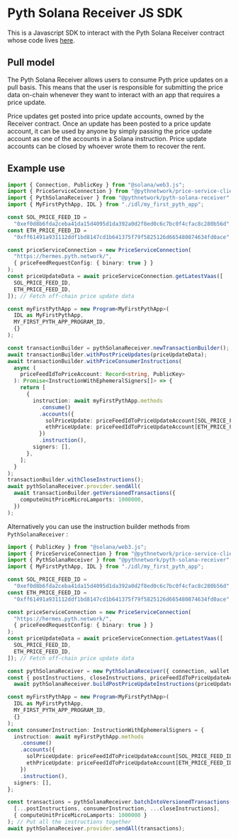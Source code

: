 # Pyth Solana Receiver JS SDK

This is a Javascript SDK to interact with the Pyth Solana Receiver contract whose code lives [here](/target_chains/solana).

## Pull model

The Pyth Solana Receiver allows users to consume Pyth price updates on a pull basis. This means that the user is responsible for submitting the price data on-chain whenever they want to interact with an app that requires a price update.

Price updates get posted into price update accounts, owned by the Receiver contract. Once an update has been posted to a price update account, it can be used by anyone by simply passing the price update account as one of the accounts in a Solana instruction.
Price update accounts can be closed by whoever wrote them to recover the rent.

## Example use

```ts
import { Connection, PublicKey } from "@solana/web3.js";
import { PriceServiceConnection } from "@pythnetwork/price-service-client";
import { PythSolanaReceiver } from "@pythnetwork/pyth-solana-receiver";
import { MyFirstPythApp, IDL } from "./idl/my_first_pyth_app";

const SOL_PRICE_FEED_ID =
  "0xef0d8b6fda2ceba41da15d4095d1da392a0d2f8ed0c6c7bc0f4cfac8c280b56d";
const ETH_PRICE_FEED_ID =
  "0xff61491a931112ddf1bd8147cd1b641375f79f5825126d665480874634fd0ace";

const priceServiceConnection = new PriceServiceConnection(
  "https://hermes.pyth.network/",
  { priceFeedRequestConfig: { binary: true } }
);
const priceUpdateData = await priceServiceConnection.getLatestVaas([
  SOL_PRICE_FEED_ID,
  ETH_PRICE_FEED_ID,
]); // Fetch off-chain price update data

const myFirstPythApp = new Program<MyFirstPythApp>(
  IDL as MyFirstPythApp,
  MY_FIRST_PYTH_APP_PROGRAM_ID,
  {}
);

const transactionBuilder = pythSolanaReceiver.newTransactionBuilder();
await transactionBuilder.withPostPriceUpdates(priceUpdateData);
await transactionBuilder.withPriceConsumerInstructions(
  async (
    priceFeedIdToPriceAccount: Record<string, PublicKey>
  ): Promise<InstructionWithEphemeralSigners[]> => {
    return [
      {
        instruction: await myFirstPythApp.methods
          .consume()
          .accounts({
            solPriceUpdate: priceFeedIdToPriceUpdateAccount[SOL_PRICE_FEED_ID],
            ethPriceUpdate: priceFeedIdToPriceUpdateAccount[ETH_PRICE_FEED_ID],
          })
          .instruction(),
        signers: [],
      },
    ];
  }
);
transactionBuilder.withCloseInstructions();
await pythSolanaReceiver.provider.sendAll(
  await transactionBuilder.getVersionedTransactions({
    computeUnitPriceMicroLamports: 1000000,
  })
);
```

Alternatively you can use the instruction builder methods from `PythSolanaReceiver` :

```ts
import { PublicKey } from "@solana/web3.js";
import { PriceServiceConnection } from "@pythnetwork/price-service-client";
import { PythSolanaReceiver } from "@pythnetwork/pyth-solana-receiver";
import { MyFirstPythApp, IDL } from "./idl/my_first_pyth_app";

const SOL_PRICE_FEED_ID =
  "0xef0d8b6fda2ceba41da15d4095d1da392a0d2f8ed0c6c7bc0f4cfac8c280b56d";
const ETH_PRICE_FEED_ID =
  "0xff61491a931112ddf1bd8147cd1b641375f79f5825126d665480874634fd0ace";

const priceServiceConnection = new PriceServiceConnection(
  "https://hermes.pyth.network/",
  { priceFeedRequestConfig: { binary: true } }
);
const priceUpdateData = await priceServiceConnection.getLatestVaas([
  SOL_PRICE_FEED_ID,
  ETH_PRICE_FEED_ID,
]); // Fetch off-chain price update data

const pythSolanaReceiver = new PythSolanaReceiver({ connection, wallet });
const { postInstructions, closeInstructions, priceFeedIdToPriceUpdateAccount } =
  await pythSolanaReceiver.buildPostPriceUpdateInstructions(priceUpdateData); // Get instructions to post the price update data and to close the accounts later

const myFirstPythApp = new Program<MyFirstPythApp>(
  IDL as MyFirstPythApp,
  MY_FIRST_PYTH_APP_PROGRAM_ID,
  {}
);
const consumerInstruction: InstructionWithEphemeralSigners = {
  instruction: await myFirstPythApp.methods
    .consume()
    .accounts({
      solPriceUpdate: priceFeedIdToPriceUpdateAccount[SOL_PRICE_FEED_ID],
      ethPriceUpdate: priceFeedIdToPriceUpdateAccount[ETH_PRICE_FEED_ID],
    })
    .instruction(),
  signers: [],
};

const transactions = pythSolanaReceiver.batchIntoVersionedTransactions(
  [...postInstructions, consumerInstruction, ...closeInstructions],
  { computeUnitPriceMicroLamports: 1000000 }
); // Put all the instructions together
await pythSolanaReceiver.provider.sendAll(transactions);
```
